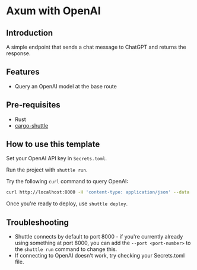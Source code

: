 # Axum with OpenAI

## Introduction

A simple endpoint that sends a chat message to ChatGPT and returns the response.

## Features

- Query an OpenAI model at the base route

## Pre-requisites

- Rust
- [cargo-shuttle](https://www.shuttle.dev)

## How to use this template

Set your OpenAI API key in `Secrets.toml`.

Run the project with `shuttle run`.

Try the following `curl` command to query OpenAI:

```sh
curl http://localhost:8000 -H 'content-type: application/json' --data '{"message":"What is shuttle.dev?"}'
```

Once you're ready to deploy, use `shuttle deploy`.

## Troubleshooting
- Shuttle connects by default to port 8000 - if you're currently already using something at port 8000, you can add
  the `--port <port-number>` to the `shuttle run` command to change this.
- If connecting to OpenAI doesn't work, try checking your Secrets.toml file.
